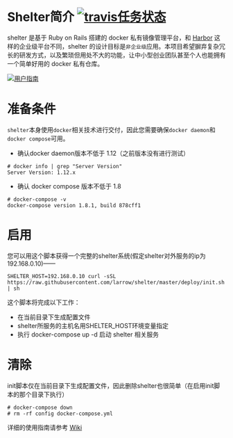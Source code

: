 # Shelter简介 [![travis任务状态](https://travis-ci.org/larrow/shelter.svg?branch=master)](https://travis-ci.org/larrow/shelter)

shelter 是基于 Ruby on Rails 搭建的 docker 私有镜像管理平台，和 [Harbor](https://github.com/vmware/harbor) 这样的企业级平台不同，shelter 的设计目标是`非企业级`应用。本项目希望摒弃复杂冗长的研发方式，以及繁琐但用处不大的功能，让中小型创业团队甚至个人也能拥有一个简单好用的 docker 私有仓库。

[![用户指南](https://github.com/larrow/shelter/wiki/shelter_integration_test.gif)](https://youtu.be/RkhEYJ_7n_o)

# 准备条件

`shelter`本身使用`docker`相关技术进行交付，因此您需要确保`docker daemon`和`docker compose`可用。

* 确认docker daemon版本不低于 1.12（之前版本没有进行测试）

```
# docker info | grep "Server Version"
Server Version: 1.12.x
```

* 确认 docker compose 版本不低于 1.8

```
# docker-compose -v
docker-compose version 1.8.1, build 878cff1
```

# 启用

您可以用这个脚本获得一个完整的shelter系统(假定shelter对外服务的ip为192.168.0.10)——

```
SHELTER_HOST=192.168.0.10 curl -sSL https://raw.githubusercontent.com/larrow/shelter/master/deploy/init.sh | sh
```

这个脚本将完成以下工作：

* 在当前目录下生成配置文件
* shelter所服务的主机名用SHELTER\_HOST环境变量指定
* 执行 docker-compose up -d 启动 shelter 相关服务

# 清除

init脚本仅在当前目录下生成配置文件，因此删除shelter也很简单（在启用init脚本的那个目录下执行）

```
# docker-compose down
# rm -rf config docker-compose.yml
```

详细的使用指南请参考 [Wiki](https://github.com/larrow/shelter/wiki)
